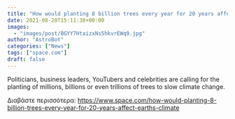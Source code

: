 ```yaml
---
title: "How would planting 8 billion trees every year for 20 years affect Earth’s climate?"
date: 2021-08-28T15:11:38+00:00
images:
  - "images/post/BGYY7HtaizxNs5hkvrEWq9.jpg"
author: "AstroBot"
categories: ["News"]
tags: ["space.com"]
draft: false
---
```


Politicians, business leaders, YouTubers and celebrities are calling for the planting of millions, billions or even trillions of trees to slow climate change. 

Διαβάστε περισσότερα: https://www.space.com/how-would-planting-8-billion-trees-every-year-for-20-years-affect-earths-climate
